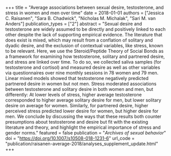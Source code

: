 +++
title = "Average associations between sexual desire, testosterone, and stress in women and men over time"
date = 2018-01-01
authors = ["Jessica C. Raisanen", "Sara B. Chadwick", "Nicholas M. Michalak", "Sari M. van Anders"]
publication_types = ["2"]
abstract = "Sexual desire and testosterone are widely assumed to be directly and positively linked to each other despite the lack of supporting empirical evidence. The literature that does exist is mixed, which may result from a conflation of solitary and dyadic desire, and the exclusion of contextual variables, like stress, known to be relevant. Here, we use the Steroid/Peptide Theory of Social Bonds as a framework for examining how testosterone, solitary and partnered desire, and stress are linked over time. To do so, we collected saliva samples (for testosterone and cortisol) and measured desire as well as other variables via questionnaires over nine monthly sessions in 78 women and 79 men. Linear mixed models showed that testosterone negatively predicted partnered desire in women but not men. Stress moderated associations between testosterone and solitary desire in both women and men, but differently: At lower levels of stress, higher average testosterone corresponded to higher average solitary desire for men, but lower solitary desire on average for women. Similarly, for partnered desire, higher perceived stress predicted lower desire for women, but higher desire for men. We conclude by discussing the ways that these results both counter presumptions about testosterone and desire but fit with the existing literature and theory, and highlight the empirical importance of stress and gender norms."
featured = false
publication = "*Archives of sexual behavior*"
doi = "https://doi.org/10.1007/s10508-018-1231-6"
url_code = "publication/raisanen-average-2018/analyses_supplement_update.html"
+++

